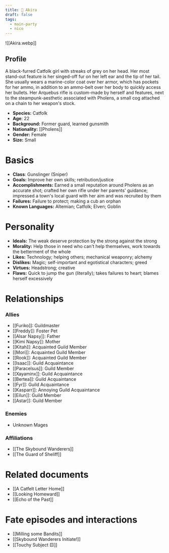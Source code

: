 ```yaml
---
title: 🔫 Akira
draft: false
tags:
  - main-party
  - nico
---
```

![[Akira.webp]]
## Profile
A black-furred Catfolk girl with streaks of grey on her head. Her most stand-out feature is her singed-off fur on her left ear and the tip of her tail. She usually wears a marine-color coat over her armor, which has pockets for her ammo, in addition to an ammo-belt over her body to quickly access her bullets. Her Arquebus rifle is custom-made by herself and features, next to the steampunk-aesthetic associated with Pholens, a small cog attached on a chain to her weapon's stock.   
- **Species:** Catfolk
- **Age**: 22
- **Background:** Former guard, learned gunsmith
- **Nationality:** [[Pholens]]
- **Gender:** Female
- **Size:** Small
# Basics

- **Class**: Gunslinger (Sniper)
- **Goals:** Improve her own skills; retribution/justice
- **Accomplishments:** Earned a small reputation around Pholens as an accurate shot; crafted her own rifle under her parents' guidance; impressed a town's local guard with her aim and was recruited by them
- **Failures:** Failure to protect; making a cub an orphan
- **Known Languages:** Altemian; Catfolk; Elven; Goblin
# Personality

- **Ideals:** The weak deserve protection by the strong against the strong
- **Morality:** Help those in need who can't help themselves, work towards the betterment of the whole
- **Likes:** Technology; helping others; mechanical weaponry; alchemy
- **Dislikes:** Magic; self-important and egotistical characters; greed
- **Virtues:** Headstrong; creative
- **Flaws:** Quick to jump the gun (literally); takes failures to heart; blames herself excessively
# Relationships

### Allies
- [[Furiko]]: Guildmaster
- [[Freddy]]: Foster Pet
- [[Alsar Napsy]]: Father
- [[Kimi Napsy]]: Mother
- [[Kitah]]: Acquainted Guild Member
- [[Mori]]: Acquainted Guild Member
- [[Rook]]: Acquainted Guild Member
- [[Isaac]]: Guild Acquaintance
- [[Paracelsus]]: Guild Member
- [[Xayaminx]]: Guild Acquaintance
- [[Bertea]]: Guild Acquaintance
- [[Fyr]]: Guild Acquaintance
- [[Kasparr]]: Annoying Guild Acquaintance
- [[Eilun]]: Guild Member
- [[Astar]]: Guild Member
### Enemies
- Unknown Mages
###  Affiliations
- [[The Skybound Wanderers]]
- [[The Guard of Sheliff]]
# Related documents
- [[A Catfelt Letter Home]]
- [[Looking Homeward]]
- [[Echo of the Past]]
# Fate episodes and interactions
- [[Milling some Bandits]]
- [[Skybound Wanderers Initiate!]]
- [[Touchy Subject 🟨]]